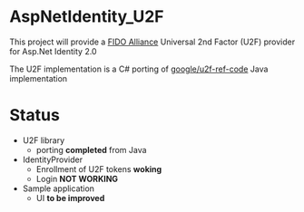 AspNetIdentity_U2F
==================

This project will provide a [FIDO Alliance](https://fidoalliance.org/) Universal 2nd Factor (U2F) provider for Asp.Net Identity 2.0

The U2F implementation is a C# porting of [google/u2f-ref-code](https://github.com/google/u2f-ref-code) Java implementation

Status
==================
  - U2F library
    - porting **completed** from Java
  - IdentityProvider
    - Enrollment of U2F tokens **woking**
    - Login **NOT WORKING**
  - Sample application
    - UI **to be improved** 
